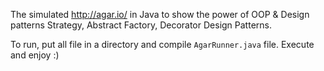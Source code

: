 The simulated http://agar.io/ in Java to show the power of OOP & Design patterns
Strategy, Abstract Factory, Decorator Design Patterns.


To run, put all file in a directory and compile `AgarRunner.java` file. Execute and enjoy :)
